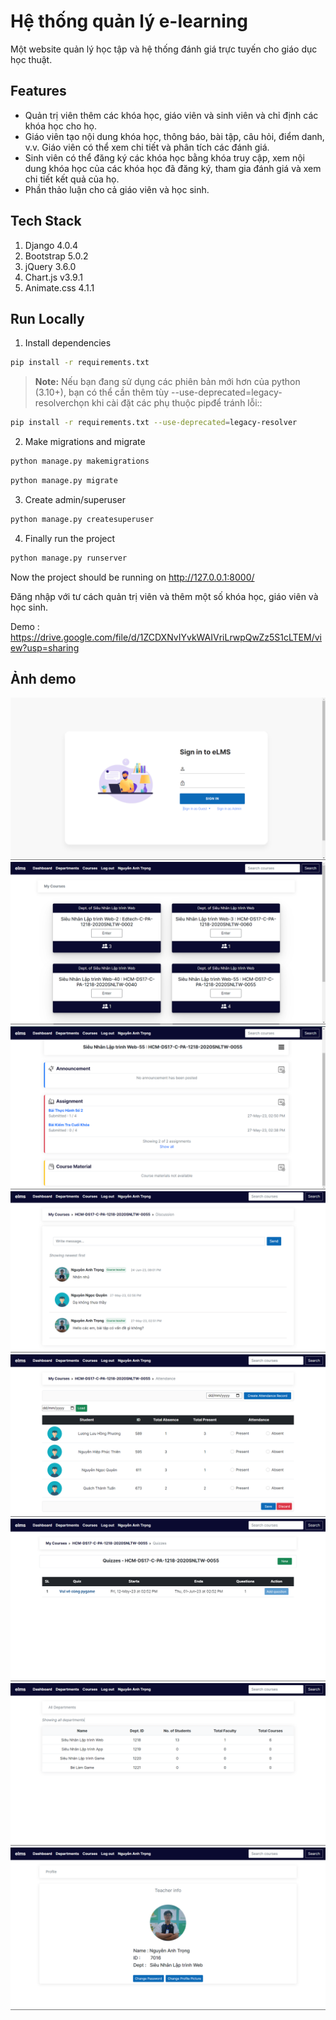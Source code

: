 # Hệ thống quản lý e-learning

Một website quản lý học tập và hệ thống đánh giá trực tuyến cho giáo dục học thuật.

## Features

- Quản trị viên thêm các khóa học, giáo viên và sinh viên và chỉ định các khóa học cho họ.
- Giáo viên tạo nội dung khóa học, thông báo, bài tập, câu hỏi, điểm danh, v.v. Giáo viên có thể xem chi tiết và phân tích các đánh giá.
- Sinh viên có thể đăng ký các khóa học bằng khóa truy cập, xem nội dung khóa học của các khóa học đã đăng ký, tham gia đánh giá và xem chi tiết kết quả của họ.
- Phần thảo luận cho cả giáo viên và học sinh.


## Tech Stack

1. Django 4.0.4
2. Bootstrap 5.0.2
3. jQuery 3.6.0
4. Chart.js v3.9.1
5. Animate.css 4.1.1


## Run Locally

1. Install dependencies

```bash
pip install -r requirements.txt
```

> **Note:** Nếu bạn đang sử dụng các phiên bản mới hơn của python (3.10+), bạn có thể cần thêm tùy --use-deprecated=legacy-resolverchọn khi cài đặt các phụ thuộc pipđể tránh lỗi:\:

```bash
pip install -r requirements.txt --use-deprecated=legacy-resolver
```

2. Make migrations and migrate

```bash
python manage.py makemigrations
```

```bash
python manage.py migrate
```

3. Create admin/superuser

```bash
python manage.py createsuperuser
```

4. Finally run the project

```bash
python manage.py runserver
```

Now the project should be running on http://127.0.0.1:8000/

Đăng nhập với tư cách quản trị viên và thêm một số khóa học, giáo viên và học sinh.

Demo : https://drive.google.com/file/d/1ZCDXNvIYvkWAIVriLrwpQwZz5S1cLTEM/view?usp=sharing

## Ảnh demo
![Đăng nhập tài khoản](SignIn.png)
![Trang quản trị khóa học của GV](Courses_for_fact.png)
![Các hành động trong khóa học](Act.png)
![Cổng giao tiếp giữa GV và HS](Discussion.png)
![Điểm danh học viên](Attendance.png)
![Giao bài tập cho HV](Quizzes.png)
![Hiển thị các khóa học và số lượng học viên từng khóa](Departments.png)
![Xem thông tin của GV](information.png)